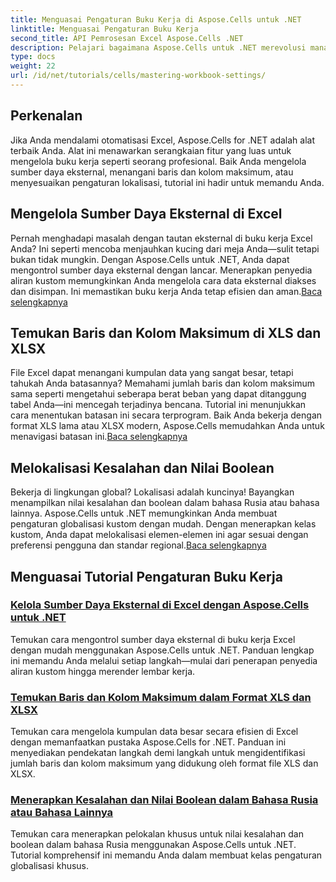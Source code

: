 ```yaml
---
title: Menguasai Pengaturan Buku Kerja di Aspose.Cells untuk .NET
linktitle: Menguasai Pengaturan Buku Kerja
second_title: API Pemrosesan Excel Aspose.Cells .NET
description: Pelajari bagaimana Aspose.Cells untuk .NET merevolusi manajemen Excel. Tutorial mencakup pelokalan, manajemen kumpulan data, sumber daya eksternal, dan pengaturan buku kerja secara mendalam.
type: docs
weight: 22
url: /id/net/tutorials/cells/mastering-workbook-settings/
---
```


## Perkenalan

Jika Anda mendalami otomatisasi Excel, Aspose.Cells for .NET adalah alat terbaik Anda. Alat ini menawarkan serangkaian fitur yang luas untuk mengelola buku kerja seperti seorang profesional. Baik Anda mengelola sumber daya eksternal, menangani baris dan kolom maksimum, atau menyesuaikan pengaturan lokalisasi, tutorial ini hadir untuk memandu Anda.

## Mengelola Sumber Daya Eksternal di Excel

Pernah menghadapi masalah dengan tautan eksternal di buku kerja Excel Anda? Ini seperti mencoba menjauhkan kucing dari meja Anda—sulit tetapi bukan tidak mungkin. Dengan Aspose.Cells untuk .NET, Anda dapat mengontrol sumber daya eksternal dengan lancar. Menerapkan penyedia aliran kustom memungkinkan Anda mengelola cara data eksternal diakses dan disimpan. Ini memastikan buku kerja Anda tetap efisien dan aman.[Baca selengkapnya](./manage-external-resources-in-excel/)

## Temukan Baris dan Kolom Maksimum di XLS dan XLSX

 File Excel dapat menangani kumpulan data yang sangat besar, tetapi tahukah Anda batasannya? Memahami jumlah baris dan kolom maksimum sama seperti mengetahui seberapa berat beban yang dapat ditanggung tabel Anda—ini mencegah terjadinya bencana. Tutorial ini menunjukkan cara menentukan batasan ini secara terprogram. Baik Anda bekerja dengan format XLS lama atau XLSX modern, Aspose.Cells memudahkan Anda untuk menavigasi batasan ini.[Baca selengkapnya](./find-maximum-rows-and-columns/)

## Melokalisasi Kesalahan dan Nilai Boolean

Bekerja di lingkungan global? Lokalisasi adalah kuncinya! Bayangkan menampilkan nilai kesalahan dan boolean dalam bahasa Rusia atau bahasa lainnya. Aspose.Cells untuk .NET memungkinkan Anda membuat pengaturan globalisasi kustom dengan mudah. Dengan menerapkan kelas kustom, Anda dapat melokalisasi elemen-elemen ini agar sesuai dengan preferensi pengguna dan standar regional.[Baca selengkapnya](./implement-error-and-boolean-value-in-russian-languages/)

## Menguasai Tutorial Pengaturan Buku Kerja
### [Kelola Sumber Daya Eksternal di Excel dengan Aspose.Cells untuk .NET](./manage-external-resources-in-excel/)
Temukan cara mengontrol sumber daya eksternal di buku kerja Excel dengan mudah menggunakan Aspose.Cells untuk .NET. Panduan lengkap ini memandu Anda melalui setiap langkah—mulai dari penerapan penyedia aliran kustom hingga merender lembar kerja.
### [Temukan Baris dan Kolom Maksimum dalam Format XLS dan XLSX](./find-maximum-rows-and-columns/)
Temukan cara mengelola kumpulan data besar secara efisien di Excel dengan memanfaatkan pustaka Aspose.Cells for .NET. Panduan ini menyediakan pendekatan langkah demi langkah untuk mengidentifikasi jumlah baris dan kolom maksimum yang didukung oleh format file XLS dan XLSX.
### [Menerapkan Kesalahan dan Nilai Boolean dalam Bahasa Rusia atau Bahasa Lainnya](./implement-error-and-boolean-value-in-russian-languages/)
Temukan cara menerapkan pelokalan khusus untuk nilai kesalahan dan boolean dalam bahasa Rusia menggunakan Aspose.Cells untuk .NET. Tutorial komprehensif ini memandu Anda dalam membuat kelas pengaturan globalisasi khusus.